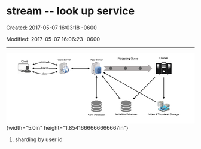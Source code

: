 # stream -- look up service 

Created: 2017-05-07 16:03:18 -0600

Modified: 2017-05-07 16:06:23 -0600

---

![Client Web Server 4---Searc App Server User Database Processing Queue Metadata Database Encode Video & Thumbnail Storage ](../media/System-Design-stream----look-up-service-image1.png){width="5.0in" height="1.8541666666666667in"}







1.  sharding by user id

